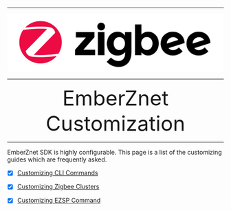 ********
![zigbee](files/zigbee.png)
********


<div align="center">
    <font size=72>EmberZnet Customization</font>
</div>

********  

EmberZnet SDK is highly configurable. This page is a list of the customizing guides which are frequently asked.

- [x] [Customizing CLI Commands](Zigbee-Custom-CLI-Commands)
- [x] [Customizing Zigbee Clusters](Zigbee-Custom-Clusters)
- [x] [Customizing EZSP Command](Zigbee-Custom-EZSP)



